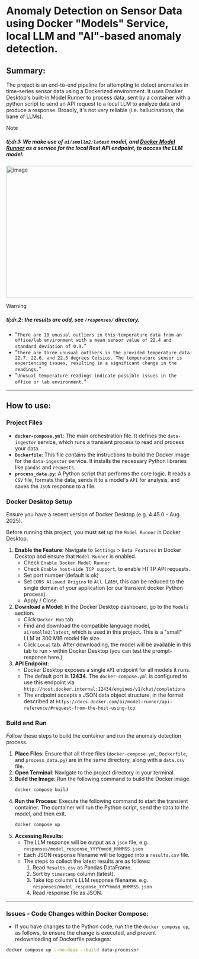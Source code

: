 # Anomaly Detection on Sensor Data using Docker "Models" Service, local LLM and "AI"-based anomaly detection.

## Summary:
The project is an end-to-end pipeline for attempting to detect anomalies in time-series sensor data using a Dockerized environment. It uses Docker Desktop's built-in Model Runner to process data, sent by a container with a python script to send an API request to a local LLM to analyze data and produce a response. Broadly, it's not very reliable (i.e. hallucinations, the bane of LLMs).

> [!note]
> ##### tl;dr.1: We make use of `ai/smollm2:latest` model, and [Docker Model Runner](https://docs.docker.com/ai/model-runner/api-reference/#request-from-the-host-using-tcp) as a service for the local Rest API endpoint, to access the LLM model:
>
> <img width="629" height="355" alt="image" src="https://github.com/user-attachments/assets/81f93047-8df7-44e5-968c-38501cd8a66a" />

> [!warning]
> ##### tl;dr.2: the results are odd, see `/responses/` directory.
> - "`There are 10 unusual outliers in this temperature data from an office/lab environment with a mean sensor value of 22.4 and standard deviation of 0.9.`"
> - "`There are three unusual outliers in the provided temperature data: 22.7, 22.6, and 22.5 degrees Celsius. The temperature sensor is experiencing issues, resulting in a significant change in the readings.`"
> - "`Unusual temperature readings indicate possible issues in the office or lab environment.`"

---

## How to use:

### Project Files

- **`docker-compose.yml`**: The main orchestration file. It defines the `data-ingestor` service, which runs a transient process to read and process your data.
- **`Dockerfile`**: This file contains the instructions to build the Docker image for the `data-ingestor` service. It installs the necessary Python libraries like `pandas` and `requests`.
- **`process_data.py`**: A Python script that performs the core logic. It reads a `CSV` file, formats the data, sends it to a model's `API` for analysis, and saves the `JSON` response to a file.

### Docker Desktop Setup

Ensure you have a recent version of Docker Desktop (e.g. 4.45.0 - Aug 2025).

Before running this project, you must set up the `Model Runner` in Docker Desktop.

1.  **Enable the Feature**: Navigate to `Settings` > `Beta Features` in Docker Desktop and ensure that `Model Runner` is enabled.
    - Check `Enable Docker Model Runner`
    - Check `Enable host-side TCP support`, to enable HTTP API requests.
    - Set port number (default is ok)
    - Set `CORS Allowed Origins` to `All`. Later, this can be reduced to the single domain of your application (or our transient docker Python process).
    - Apply / Close.
2.  **Download a Model**: In the Docker Desktop dashboard, go to the `Models` section. 
    - Click `Docker Hub` tab.
    - Find and download the compatible language model, `ai/smollm2:latest`, which is used in this project. This is a "small" LLM at 300 MIB model file size.
    - Click `Local` tab. After downloading, the model will be available in this tab to run `>` within Docker Desktop (you can test the prompt-response here.)
3.  **API Endpoint**: 
    - Docker Desktop exposes a single `API` endpoint for all models it runs. 
    - The default port is **12434**. The `docker-compose.yml` is configured to use this endpoint via `http://host.docker.internal:12434/engines/v1/chat/completions`
    - The endpoint accepts a JSON data object structure, in the format described at `https://docs.docker.com/ai/model-runner/api-reference/#request-from-the-host-using-tcp`.

### Build and Run

Follow these steps to build the container and run the anomaly detection process.

1.  **Place Files**: Ensure that all three files (`docker-compose.yml`, `Dockerfile`, and `process_data.py`) are in the same directory, along with a `data.csv` file.
2.  **Open Terminal**: Navigate to the project directory in your terminal.
3.  **Build the Image**: Run the following command to build the Docker image.
    ```bash
    docker compose build
    ```
4.  **Run the Process**: Execute the following command to start the transient container. The container will run the Python script, send the data to the model, and then exit.
    ```bash
    docker compose up
    ```
5.  **Accessing Results**: 
    - The LLM response will be output as a `json` file, e.g. `responses/model_response_YYYYmmdd_HHMMSS.json`
    - Each JSON response filename will be logged into a `results.csv` file.
    - The steps to collect the latest results are as follows:
        1. Read `Results.csv` as Pandas DataFrame.
        2. Sort by `timestamp` column (latest).
        3. Take top column's LLM response filename. e.g. `responses/model_response_YYYYmmdd_HHMMSS.json`
        4. Read response file as JSON.

---

### Issues - Code Changes within Docker Compose:
- If you have changes to the Python code, run the the `docker compose up`, as follows, to ensure the change is executed, and prevent redownloading of Dockerfile packages:
```bash
docker compose up --no-deps --build data-processor
```



